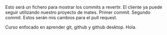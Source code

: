 Esto será un fichero para mostrar los commits a revertir. El cliente ya puede seguir utilizando nuestro proyecto de mates. Primer commit. Segundo commit. Estos serán mis cambios para el pull request.

Curso enfocado en aprender git, github y github desktop. Hola.
